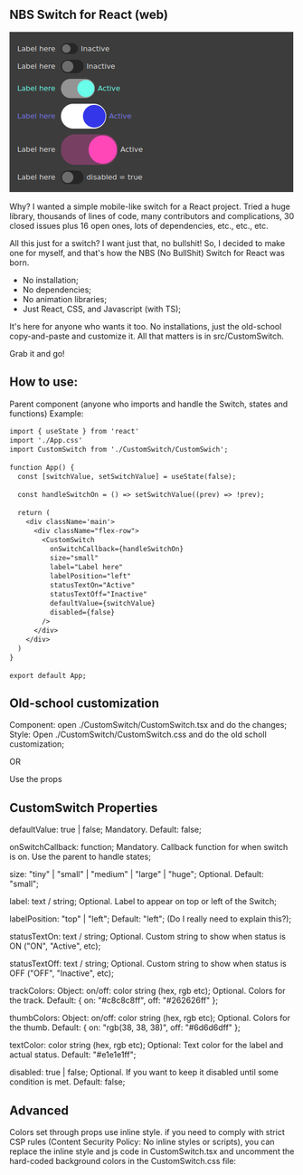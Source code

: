 ## NBS Switch for React (web)

![](https://github.com/henrique-aguiar-dev/nbs-switch-react/blob/main/src/assets/nbs-switch.png)

Why?
I wanted a simple mobile-like switch for a React project.
Tried a huge library, thousands of lines of code, many contributors and complications, 30 closed issues plus 16 open ones, lots of dependencies, etc., etc., etc.

All this just for a switch? I want just that, no bullshit!
So, I decided to make one for myself, and that's how the NBS (No BullShit) Switch for React was born.

- No installation;
- No dependencies;
- No animation libraries;
- Just React, CSS, and Javascript (with TS);

It's here for anyone who wants it too.
No installations, just the old-school copy-and-paste and customize it.
All that matters is in src/CustomSwitch.

Grab it and go!

## How to use:

Parent component (anyone who imports and handle the Switch, states and functions)
Example:

```
import { useState } from 'react'
import './App.css'
import CustomSwitch from './CustomSwitch/CustomSwich';

function App() {
  const [switchValue, setSwitchValue] = useState(false);

  const handleSwitchOn = () => setSwitchValue((prev) => !prev);

  return (
    <div className='main'>
      <div className="flex-row">
        <CustomSwitch
          onSwitchCallback={handleSwitchOn}
          size="small"
          label="Label here"
          labelPosition="left"
          statusTextOn="Active"
          statusTextOff="Inactive"
          defaultValue={switchValue}
          disabled={false}
        />
      </div>
    </div>
  )
}

export default App;
```

## Old-school customization

Component: open ./CustomSwitch/CustomSwitch.tsx and do the changes;
Style: Open ./CustomSwitch/CustomSwitch.css and do the old scholl customization;

OR

Use the props

## CustomSwitch Properties

defaultValue: true | false; Mandatory. Default: false;

onSwitchCallback: function; Mandatory. Callback function for when switch is on. Use the parent to handle states;

size: "tiny" | "small" | "medium" | "large" | "huge"; Optional. Default: "small";

label: text / string; Optional. Label to appear on top or left of the Switch;

labelPosition: "top" | "left"; Default: "left"; (Do I really need to explain this?);

statusTextOn: text / string; Optional. Custom string to show when status is ON ("ON", "Active", etc);

statusTextOff: text / string; Optional. Custom string to show when status is OFF ("OFF", "Inactive", etc);

trackColors: Object: on/off: color string (hex, rgb etc); Optional. Colors for the track. Default: { on: "#c8c8c8ff", off: "#262626ff" };

thumbColors: Object: on/off: color string (hex, rgb etc); Optional. Colors for the thumb. Default: { on: "rgb(38, 38, 38)", off: "#6d6d6dff" };

textColor: color string (hex, rgb etc); Optional: Text color for the label and actual status. Default: "#e1e1e1ff";

disabled: true | false; Optional. If you want to keep it disabled until some condition is met. Default: false;

## Advanced

Colors set through props use inline style. if you need to comply with strict CSP rules (Content Security Policy: No inline styles or scripts), you can replace the inline style and js code in CustomSwitch.tsx and uncomment the hard-coded background colors in the CustomSwitch.css file:
